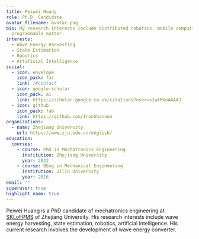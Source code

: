 ```yaml
---
title: Peiwei Huang
role: Ph.D. Candidate
avatar_filename: avatar.png
bio: My research interests include distributed robotics, mobile computing and
  programmable matter.
interests:
  - Wave Energy Harvesting
  - State Estimation
  - Robotics
  - Artificial Intelligence
social:
  - icon: envelope
    icon_pack: fas
    link: /#contact
  - icon: google-scholar
    icon_pack: ai
    link: https://scholar.google.co.uk/citations?user=sIwtMXoAAAAJ
  - icon: github
    icon_pack: fab
    link: https://github.com/IronShannon
organizations:
  - name: Zhejiang University
    url: https://www.zju.edu.cn/english/
education:
  courses:
    - course: PhD in Mechatronics Engineering
      institution: Zhejiang University
      year: 2022
    - course: BEng in Mechanical Engineering
      institution: Jilin University
      year: 2016
email: ""
superuser: true
highlight_name: true
---
```

Peiwei Huang is a PhD candidate of mechatronics engineering at [SKLoFPMS](http://sklofp.zju.edu.cn/sklen/) of Zhejiang University. His research interests include wave energy harvesting, state estimation, robotics, artificial intelligence. His current research involves the development of wave energy converter.
